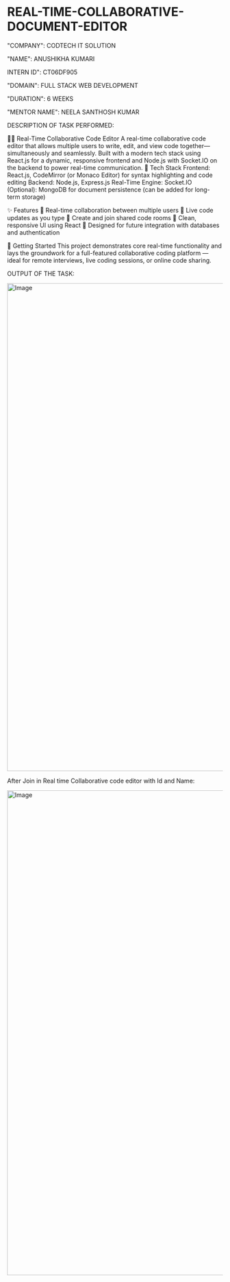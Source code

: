 # REAL-TIME-COLLABORATIVE-DOCUMENT-EDITOR

"COMPANY": CODTECH IT SOLUTION

"NAME": ANUSHIKHA KUMARI

INTERN ID":  CT06DF905

"DOMAIN": FULL STACK WEB DEVELOPMENT

"DURATION": 6 WEEKS

"MENTOR NAME": NEELA SANTHOSH KUMAR

DESCRIPTION OF TASK PERFORMED:

🧑‍💻 Real-Time Collaborative Code Editor
A real-time collaborative code editor that allows multiple users to write, edit, and view code together—simultaneously and seamlessly. Built with a modern tech stack using React.js for a dynamic, responsive frontend and Node.js with Socket.IO on the backend to power real-time communication.
🔧 Tech Stack
Frontend: React.js, CodeMirror (or Monaco Editor) for syntax highlighting and code editing
Backend: Node.js, Express.js
Real-Time Engine: Socket.IO
(Optional): MongoDB for document persistence (can be added for long-term storage)

✨ Features
🔄 Real-time collaboration between multiple users
👀 Live code updates as you type
📄 Create and join shared code rooms
🎨 Clean, responsive UI using React
🧠 Designed for future integration with databases and authentication

🚀 Getting Started
This project demonstrates core real-time functionality and lays the groundwork for a full-featured collaborative coding platform — ideal for remote interviews, live coding sessions, or online code sharing.

OUTPUT OF THE TASK:

<img width="1920" height="1138" alt="Image" src="https://github.com/user-attachments/assets/875e9141-4ae9-46ae-940a-34d4fbb40d6a" />


After Join in Real time Collaborative code editor with Id and Name:

<img width="1918" height="1131" alt="Image" src="https://github.com/user-attachments/assets/0b4da0eb-cd64-4127-b43a-b777e7cdceed" />
